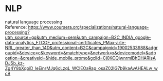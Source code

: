 # NLP
natural language processing  
Reference: https://www.coursera.org/specializations/natural-language-processing?utm_source=gg&utm_medium=sem&utm_campaign=B2C_INDIA_google-data-analytics_FTCOF_professional-certificates_PMax-arte-NRL_greater_than_14D&utm_content=B2C&campaignid=19002533988&adgroupid=&device=c&keyword=&matchtype=&network=x&devicemodel=&adpostion=&creativeid=&hide_mobile_promo&gclid=Cj0KCQjwnrmlBhDHARIsADJ5b_kz-Zg4Y8bXqoiD_leEinrMJq6cLzqL_WClEOaRap_osaZ02lG7b9kaAvAHEALw_wcB
